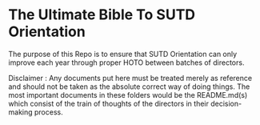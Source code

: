 # The Ultimate Bible To SUTD Orientation

The purpose of this Repo is to ensure that SUTD Orientation can only improve each year through proper HOTO between batches of directors.

Disclaimer : Any documents put here must be treated merely as reference and should not be taken as the absolute correct way of doing things. The most important documents in these folders would be the README.md(s) which consist of the train of thoughts of the directors in their decision-making process. 
